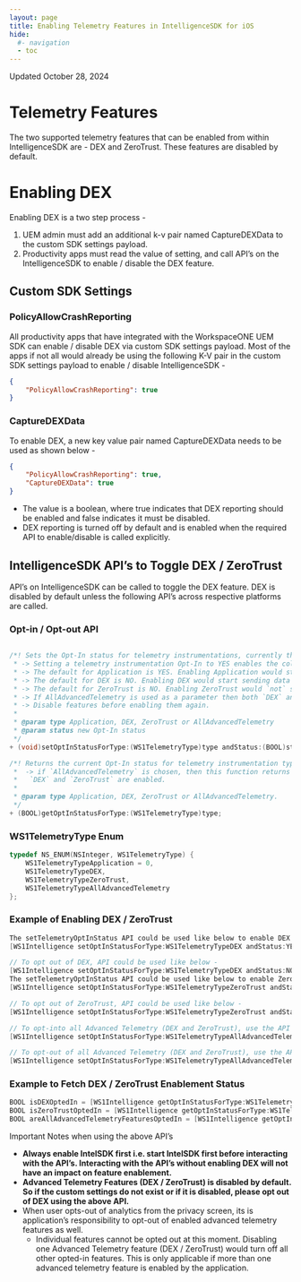 ```yaml
---
layout: page
title: Enabling Telemetry Features in IntelligenceSDK for iOS
hide:
  #- navigation
  - toc
---
```


Updated October 28, 2024

# Telemetry Features


The two supported telemetry features that can be enabled from within IntelligenceSDK are - DEX and ZeroTrust. These features are disabled by default.

# Enabling DEX

Enabling DEX is a two step process - 

1. UEM admin must add an additional k-v pair named CaptureDEXData to the custom SDK settings payload.
1. Productivity apps must read the value of setting, and call API’s on the IntelligenceSDK to enable / disable the DEX feature. 

## Custom SDK Settings

### PolicyAllowCrashReporting

All productivity apps that have integrated with the WorkspaceONE UEM SDK can enable / disable DEX via custom SDK settings payload. Most of the apps if not all would already be using the following K-V pair in the custom SDK settings payload to enable / disable IntelligenceSDK - 

```json
{ 
    "PolicyAllowCrashReporting": true
}
```

### CaptureDEXData

To enable DEX, a new key value pair named CaptureDEXData needs to be used as shown below - 

```JSON
{
    "PolicyAllowCrashReporting": true,
    "CaptureDEXData": true
}
```

- The value is a boolean, where true indicates that DEX reporting should be enabled and false indicates it must be disabled. 
- DEX reporting is turned off by default and is enabled when the required API to enable/disable is called explicitly. 


## IntelligenceSDK API’s to Toggle DEX / ZeroTrust

API’s on IntelligenceSDK can be called to toggle the DEX feature. DEX is disabled by default unless the following API’s across respective platforms are called.
 
### Opt-in / Opt-out API

```Objective-C

/*! Sets the Opt-In status for telemetry instrumentations, currently the options are Application, DEX,  ZeroTrust or AllAdvancedTelemetry.
 * -> Setting a telemetry instrumentation Opt-In to YES enables the collection of telemetry data.
 * -> The default for Application is YES. Enabling Application would start sending data to the Intelligence backend.
 * -> The default for DEX is NO. Enabling DEX would start sending data to the Intelligence backend.
 * -> The default for ZeroTrust is NO. Enabling ZeroTrust would `not` send data to the Intelligence backend.
 * -> If AllAdvancedTelemetry is used as a parameter then both `DEX` and `ZeroTrust` are enabled.
 * -> Disable features before enabling them again.
 *
 * @param type Application, DEX, ZeroTrust or AllAdvancedTelemetry
 * @param status new Opt-In status
 */
+ (void)setOptInStatusForType:(WS1TelemetryType)type andStatus:(BOOL)status;

/*! Returns the current Opt-In status for telemetry instrumentation type
 *  -> if `AllAdvancedTelemetry` is chosen, then this function returns true only if both
 *   `DEX` and `ZeroTrust` are enabled.
 *
 * @param type Application, DEX, ZeroTrust or AllAdvancedTelemetry.
 */
+ (BOOL)getOptInStatusForType:(WS1TelemetryType)type;
``` 

### WS1TelemetryType Enum


```Objective-C
typedef NS_ENUM(NSInteger, WS1TelemetryType) {
    WS1TelemetryTypeApplication = 0,
    WS1TelemetryTypeDEX,
    WS1TelemetryTypeZeroTrust,
    WS1TelemetryTypeAllAdvancedTelemetry
};
```
 
### Example of Enabling DEX / ZeroTrust

```Objective-C
The setTelemetryOptInStatus API could be used like below to enable DEX
[WS1Intelligence setOptInStatusForType:WS1TelemetryTypeDEX andStatus:YES];

// To opt out of DEX, API could be used like below - 
[WS1Intelligence setOptInStatusForType:WS1TelemetryTypeDEX andStatus:NO];
The setTelemetryOptInStatus API could be used like below to enable ZeroTrust
[WS1Intelligence setOptInStatusForType:WS1TelemetryTypeZeroTrust andStatus:YES];

// To opt out of ZeroTrust, API could be used like below - 
[WS1Intelligence setOptInStatusForType:WS1TelemetryTypeZeroTrust andStatus:NO];

// To opt-into all Advanced Telemetry (DEX and ZeroTrust), use the API like below - 
[WS1Intelligence setOptInStatusForType:WS1TelemetryTypeAllAdvancedTelemetry andStatus:YES];

// To opt-out of all Advanced Telemetry (DEX and ZeroTrust), use the API like below -
[WS1Intelligence setOptInStatusForType:WS1TelemetryTypeAllAdvancedTelemetry andStatus:NO];
```
 
### Example to Fetch DEX / ZeroTrust Enablement Status

```Objective-C
BOOL isDEXOptedIn = [WS1Intelligence getOptInStatusForType:WS1TelemetryTypeDEX];
BOOL isZeroTrustOptedIn = [WS1Intelligence getOptInStatusForType:WS1TelemetryTypeZeroTrust];
BOOL areAllAdvancedTelemetryFeaturesOptedIn = [WS1Intelligence getOptInStatusForType:WS1TelemetryTypeAllAdvancedTelemetry];
```

Important Notes when using the above API’s

- **Always enable IntelSDK first i.e. start IntelSDK first before interacting with the API’s. Interacting with the API’s without enabling DEX will not have an impact on feature enablement.**
- **Advanced Telemetry Features (DEX / ZeroTrust) is disabled by default. So if the custom settings do not exist or if it is disabled, please opt out of DEX using the above API.**
- When user opts-out of analytics from the privacy screen, its is application’s responsibility to opt-out of enabled advanced telemetry features as well.
    - Individual features cannot be opted out at this moment. Disabling one Advanced Telemetry feature (DEX / ZeroTrust) would turn off all other opted-in features. This is only applicable if more than one advanced telemetry feature is enabled by the application. 
 
